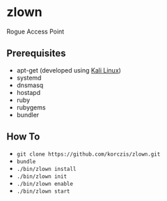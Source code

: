# zlown

Rogue Access Point

## Prerequisites

- apt-get (developed using [Kali Linux](https://www.kali.org/))
- systemd
- dnsmasq
- hostapd
- ruby
- rubygems
- bundler

## How To

- `git clone https://github.com/korczis/zlown.git`
- `bundle`
- `./bin/zlown install`
- `./bin/zlown init`
- `./bin/zlown enable`
- `./bin/zlown start`
